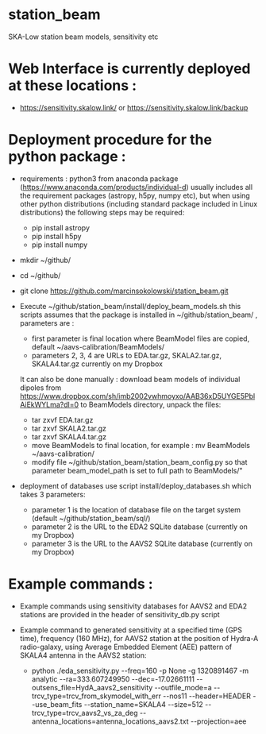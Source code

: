 # station_beam
SKA-Low station beam models, sensitivity etc

# Web Interface is currently deployed at these locations :
  - https://sensitivity.skalow.link/ or https://sensitivity.skalow.link/backup 
    

# Deployment procedure for the python package :

  - requirements : python3 from anaconda package (https://www.anaconda.com/products/individual-d) usually includes all the requirement packages (astropy, h5py, numpy etc), but when 
    using other python distributions (including standard package included in Linux distributions) the following steps may be required:
    - pip install astropy
    - pip install h5py
    - pip install numpy

  - mkdir ~/github/
  - cd ~/github/
  - git clone https://github.com/marcinsokolowski/station_beam.git
  - Execute ~/github/station_beam/install/deploy_beam_models.sh this scripts assumes that the package is installed in ~/github/station_beam/ , parameters are :
     - first parameter is final location where BeamModel files are copied, default ~/aavs-calibration/BeamModels/
     - parameters 2, 3, 4 are URLs to EDA.tar.gz, SKALA2.tar.gz, SKALA4.tar.gz currently on my Dropbox

    It can also be done manually : download beam models of individual dipoles from https://www.dropbox.com/sh/imb2002vwhmoyxo/AAB36xD5UYGE5PblAiEkWYLma?dl=0 to BeamModels directory, unpack the files:
      - tar zxvf EDA.tar.gz
      - tar zxvf SKALA2.tar.gz
      - tar zxvf SKALA4.tar.gz    
      - move BeamModels to final location, for example : mv BeamModels ~/aavs-calibration/
      - modify file ~/github/station_beam/station_beam_config.py so that parameter beam_model_path is set to full path to BeamModels/"


  - deployment of databases use script install/deploy_databases.sh which takes 3 parameters:
    - parameter 1 is the location of database file on the target system (default ~/github/station_beam/sql/)
    - parameter 2 is the URL to the EDA2 SQLite database (currently on my Dropbox)
    - parameter 3 is the URL to the AAVS2 SQLite database (currently on my Dropbox)


    
# Example commands :

  - Example commands using sensitivity databases for AAVS2 and EDA2 stations are provided in the header of sensitivity_db.py script 

  - Example command to generated sensitivity at a specified time (GPS time), frequency (160 MHz), for AAVS2 station at the position of Hydra-A
    radio-galaxy, using Average Embedded Element (AEE) pattern of SKALA4 antenna in the AAVS2 station:

     - python ./eda_sensitivity.py --freq=160 -p None -g 1320891467  -m analytic --ra=333.607249950 --dec=-17.02661111 --outsens_file=HydA_aavs2_sensitivity --outfile_mode=a --trcv_type=trcv_from_skymodel_with_err  --nos11 --header=HEADER  --use_beam_fits --station_name=SKALA4 --size=512 --trcv_type=trcv_aavs2_vs_za_deg --antenna_locations=antenna_locations_aavs2.txt --projection=aee





    